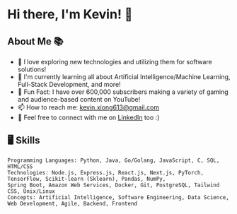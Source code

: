 # Hi there, I'm Kevin! 👋


## About Me 📚

- 🔭 I love exploring new technologies and utilizing them for software solutions! 
- 🌱 I'm currently learning all about Artificial Intelligence/Machine Learning, Full-Stack Development, and more!
- 🤔 Fun Fact: I have over 600,000 subscribers making a variety of gaming and audience-based content on YouTube!
- 📫 How to reach me: kevin.xiong613@gmail.com
- 💼 Feel free to connect with me on [LinkedIn](https://www.linkedin.com/in/kevinxiong1) too :) 

## 🖥️ Skills 

```text
Programming Languages: Python, Java, Go/Golang, JavaScript, C, SQL, HTML/CSS
Technologies: Node.js, Express.js, React.js, Next.js, PyTorch, TensorFlow, Scikit-learn (Sklearn), Pandas, NumPy,
Spring Boot, Amazon Web Services, Docker, Git, PostgreSQL, Tailwind CSS, Unix/Linux
Concepts: Artificial Intelligence, Software Engineering, Data Science, Web Development, Agile, Backend, Frontend
